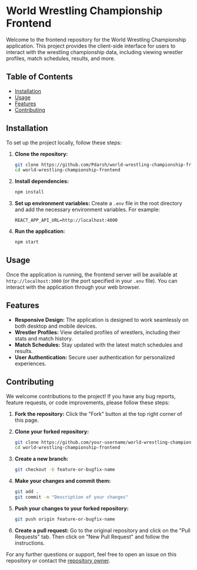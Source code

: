 # World Wrestling Championship Frontend

Welcome to the frontend repository for the World Wrestling Championship application. This project provides the client-side interface for users to interact with the wrestling championship data, including viewing wrestler profiles, match schedules, results, and more.

## Table of Contents

- [Installation](#installation)
- [Usage](#usage)
- [Features](#features)
- [Contributing](#contributing)

## Installation

To set up the project locally, follow these steps:

1. **Clone the repository:**
    ```sh
    git clone https://github.com/Pdarsh/world-wrestling-championship-frontend.git
    cd world-wrestling-championship-frontend
    ```

2. **Install dependencies:**
    ```sh
    npm install
    ```

3. **Set up environment variables:**
    Create a `.env` file in the root directory and add the necessary environment variables. For example:
    ```env
    REACT_APP_API_URL=http://localhost:4000
    ```

4. **Run the application:**
    ```sh
    npm start
    ```

## Usage

Once the application is running, the frontend server will be available at `http://localhost:3000` (or the port specified in your `.env` file). You can interact with the application through your web browser.

## Features

- **Responsive Design:** The application is designed to work seamlessly on both desktop and mobile devices.
- **Wrestler Profiles:** View detailed profiles of wrestlers, including their stats and match history.
- **Match Schedules:** Stay updated with the latest match schedules and results.
- **User Authentication:** Secure user authentication for personalized experiences.

## Contributing

We welcome contributions to the project! If you have any bug reports, feature requests, or code improvements, please follow these steps:

1. **Fork the repository:**
    Click the "Fork" button at the top right corner of this page.

2. **Clone your forked repository:**
    ```sh
    git clone https://github.com/your-username/world-wrestling-championship-frontend.git
    cd world-wrestling-championship-frontend
    ```

3. **Create a new branch:**
    ```sh
    git checkout -b feature-or-bugfix-name
    ```

4. **Make your changes and commit them:**
    ```sh
    git add .
    git commit -m "Description of your changes"
    ```

5. **Push your changes to your forked repository:**
    ```sh
    git push origin feature-or-bugfix-name
    ```

6. **Create a pull request:**
    Go to the original repository and click on the "Pull Requests" tab. Then click on "New Pull Request" and follow the instructions.

For any further questions or support, feel free to open an issue on this repository or contact the [repository owner](https://github.com/Pdarsh).
